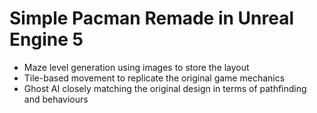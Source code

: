 # Simple Pacman Remade in Unreal Engine 5
- Maze level generation using images to store the layout
- Tile-based movement to replicate the original game mechanics
- Ghost AI closely matching the original design in terms of pathfinding and behaviours
